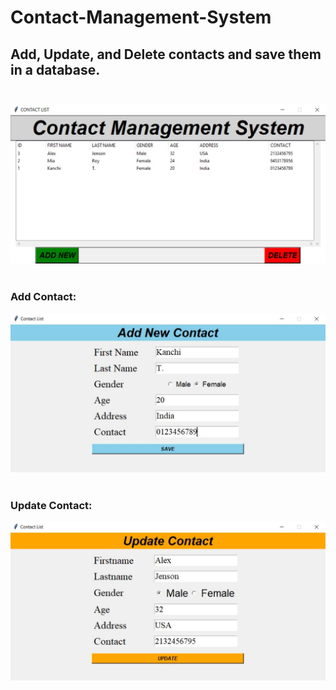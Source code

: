 # Contact-Management-System

## Add, Update, and Delete contacts and save them in a database.<br><br>
<img src = "https://github.com/kanchitank/Contact-Management-System/blob/master/images/CMS.JPG" width="700">
<br><br>

### Add Contact:<br>
<img src = "https://github.com/kanchitank/Contact-Management-System/blob/master/images/AddContact.JPG" width="700">
<br><br>

### Update Contact:<br>
<img src = "https://github.com/kanchitank/Contact-Management-System/blob/master/images/UpdateContact.JPG" width="700">
<br><br>
